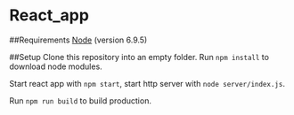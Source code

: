# React_app

##Requirements
[Node](https://nodejs.org/en/) (version 6.9.5)

##Setup
Clone this repository into an empty folder. Run ``npm install`` to download node modules. 


Start react app with ``npm start``, start http server with ``node server/index.js``. 

Run ``npm run build`` to build production. 
